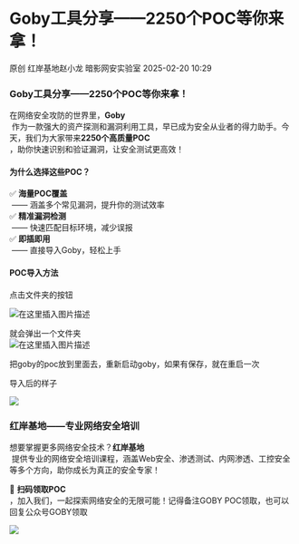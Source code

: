 #  Goby工具分享——2250个POC等你来拿！   
原创 红岸基地赵小龙  暗影网安实验室   2025-02-20 10:29  
  
### Goby工具分享——2250个POC等你来拿！  
  
在网络安全攻防的世界里，**Goby**  
 作为一款强大的资产探测和漏洞利用工具，早已成为安全从业者的得力助手。今天，我们为大家带来**2250个高质量POC**  
，助你快速识别和验证漏洞，让安全测试更高效！  
#### 为什么选择这些POC？  
  
✅ **海量POC覆盖**  
 —— 涵盖多个常见漏洞，提升你的测试效率  
✅ **精准漏洞检测**  
 —— 快速匹配目标环境，减少误报  
✅ **即插即用**  
 —— 直接导入Goby，轻松上手  
#### POC导入方法  
  
点击文件夹的按钮  
  
![在这里插入图片描述](https://mmbiz.qpic.cn/sz_mmbiz_png/XvnzjMsl2uoqngqNeahPibiaiahxwh6PMt5HaTGWqGqqUuRHz6XIYqbibbkEdS0zOmAQZXibn8gSdTRv5LmmIcEFpmA/640?wx_fmt=png&from=appmsg "")  
  
就会弹出一个文件夹  
![在这里插入图片描述](https://mmbiz.qpic.cn/sz_mmbiz_png/XvnzjMsl2uoqngqNeahPibiaiahxwh6PMt5m1K5lgrPttdiblYAbY6lpWCHb93vYfwFMdiaAeKBWmIHDJyGFVQMkOWQ/640?wx_fmt=png&from=appmsg "")  
  
把goby的poc放到里面去，重新启动goby，如果有保存，就在重启一次  
  
导入后的样子  
  
![](https://mmbiz.qpic.cn/sz_mmbiz_png/XvnzjMsl2uoqngqNeahPibiaiahxwh6PMt5cxsYSBjJ34NS82iaXuVHg7jZVXo4BGDicgXbpwcq9TAsfJibFsgyE9GUg/640?wx_fmt=png&from=appmsg "")  
  
### 红岸基地——专业网络安全培训  
  
想要掌握更多网络安全技术？**红岸基地**  
 提供专业的网络安全培训课程，涵盖Web安全、渗透测试、内网渗透、工控安全等多个方向，助你成长为真正的安全专家！  
  
📌 **扫码领取POC**  
，加入我们，一起探索网络安全的无限可能！记得备注GOBY POC领取，也可以回复公众号GOBY领取  
  
![](https://mmbiz.qpic.cn/sz_mmbiz_jpg/XvnzjMsl2uoqngqNeahPibiaiahxwh6PMt5sHrjsfnaBIAv5xrQVwTACpoVaMKqWLYIueWicqJEBgXPaGloBkqZp1g/640?wx_fmt=other&from=appmsg "")  
  
  
  
